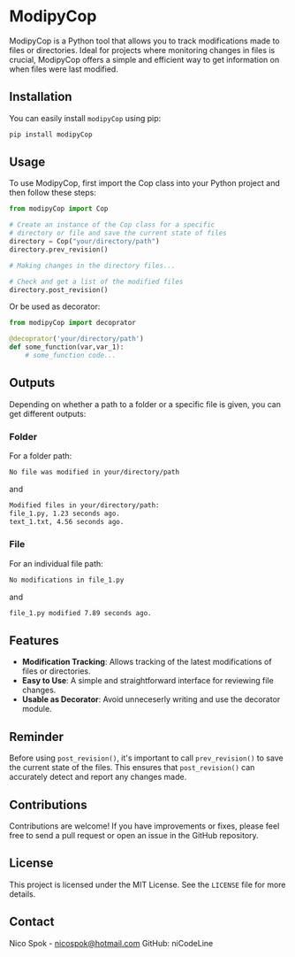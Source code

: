 # ModipyCop

ModipyCop is a Python tool that allows you to track modifications made to files or directories. Ideal for projects where monitoring changes in files is crucial, ModipyCop offers a simple and efficient way to get information on when files were last modified.

## Installation

You can easily install `modipyCop` using pip:

```bash
pip install modipyCop
```

## Usage

To use ModipyCop, first import the Cop class into your Python project and then follow these steps:

```python
from modipyCop import Cop

# Create an instance of the Cop class for a specific 
# directory or file and save the current state of files
directory = Cop("your/directory/path")
directory.prev_revision()

# Making changes in the directory files...

# Check and get a list of the modified files
directory.post_revision()
```

Or be used as decorator:

```python
from modipyCop import decoprator

@decoprator('your/directory/path')
def some_function(var,var_1):
    # some_function code...

```

## Outputs
Depending on whether a path to a folder or a specific file is given, you can get different outputs:

### Folder
For a folder path:
```markdown
No file was modified in your/directory/path
```
and
```markdown
Modified files in your/directory/path:
file_1.py, 1.23 seconds ago.
text_1.txt, 4.56 seconds ago.
```

### File
For an individual file path:

```markdown
No modifications in file_1.py
```
and
```markdown
file_1.py modified 7.89 seconds ago.
```

## Features

- **Modification Tracking**: Allows tracking of the latest modifications of files or directories.
- **Easy to Use**: A simple and straightforward interface for reviewing file changes.
- **Usable as Decorator**: Avoid unneceserly writing and use the decorator module.
## Reminder
Before using `post_revision()`, it's important to call `prev_revision()` to save the current state of the files. This ensures that `post_revision()` can accurately detect and report any changes made.

## Contributions

Contributions are welcome! If you have improvements or fixes, please feel free to send a pull request or open an issue in the GitHub repository.

## License

This project is licensed under the MIT License. See the `LICENSE` file for more details.

## Contact

Nico Spok - nicospok@hotmail.com
GitHub: niCodeLine
